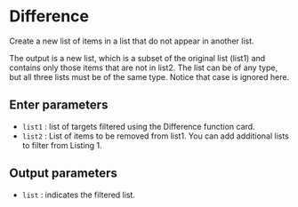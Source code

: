 # Difference

Create a new list of items in a list that do not appear in another list.

The output is a new list, which is a subset of the original list (list1) and contains only those items that are not in list2. The list can be of any type, but all three lists must be of the same type. Notice that case is ignored here.

## Enter parameters

- `list1` : list of targets filtered using the Difference function card.
- `list2` : List of items to be removed from list1. You can add additional lists to filter from Listing 1.

## Output parameters

- `list` : indicates the filtered list.